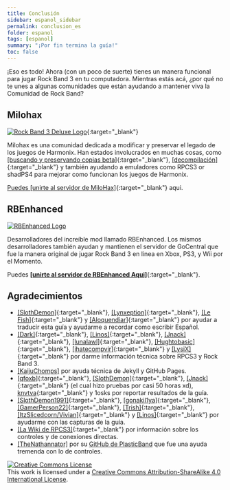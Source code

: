 ```yaml
---
title: Conclusión
sidebar: espanol_sidebar
permalink: conclusion_es
folder: espanol
tags: [espanol]
summary: "¡Por fin termina la guía!"
toc: false
---
```


¡Eso es todo! Ahora (con un poco de suerte) tienes un manera funcional para jugar Rock Band 3 en tu computadora. Mientras estás acá, ¿por qué no te unes a algunas comunidades que están ayudando a mantener viva la Comunidad de Rock Band?

## Milohax

[![Rock Band 3 Deluxe Logo](https://raw.githubusercontent.com/HMXMilohax/MiloHax-Site/main/docs/images/milohax.png)](https://milohax.org/ "Milohax"){:target="_blank"}

Milohax es una comunidad dedicada a modificar y preservar el legado de los juegos de Harmonix. Han estados involucrados en muchas cosas, como [[buscando y preservando copias beta]](https://hiddenpalace.org/Rock_Band_3_(Jan_19,_2010)){:target="_blank"}, [[decompilación]](https://decomp.milohax.org/#/about){:target="_blank"} y también ayudando a emuladores como RPCS3 or shadPS4 para mejorar como funcionan los juegos de Harmonix. 

[Puedes \[unirte al servidor de MiloHax\]](https://discord.gg/milohax){:target="_blank"} aqui.

## RBEnhanced

[![RBEnhanced Logo](https://rb3pc.milohax.org/images/xtra/rbe.png)](https://rb3e.rbenhanced.rocks/ "RBEnhanced")

Desarrolladores del increíble mod llamado RBEnhanced. Los mismos desarrolladores también ayudan y mantienen el servidor de GoCentral que fue la manera original de jugar Rock Band 3 en linea en Xbox, PS3, y Wii por el Momento.

Puedes [**\[unirte al servidor de RBEnhanced Aqui\]**](https://discord.gg/6rRUWXPYwb){:target="_blank"}.

## Agradecimientos

* [[SlothDemon]](https://www.youtube.com/@SlothDemon1991){:target="_blank"}, [[Lynxeption]](https://www.twitch.tv/lynxeption){:target="_blank"}, [[Le Fish]](https://ko-fi.com/lefishe){:target="_blank"} y [[Aloquendiar]](https://www.twitch.tv/aloquendiar){:target="_blank"} por ayudar a traducir esta guía y ayudarme a recordar como escribir Español.
*  [[Dark]](https://dark.ski/){:target="_blank"}, [[Linos]](https://www.youtube.com/@LinosMelendi){:target="_blank"}, [[Jnack]](https://www.youtube.com/@jnackmclain){:target="_blank"}, [[lunalawl]](https://github.com/lunalawl){:target="_blank"}, [[Hughtobasic]](https://www.youtube.com/@thisisRK){:target="_blank"}, [[ihatecompvir]](https://www.youtube.com/@ihatecompvir1591){:target="_blank"} y [[LysiX]](https://www.youtube.com/@LysiX){:target="_blank"} por darme información técnica sobre RPCS3 y Rock Band 3.
* [[KaijuChomps]](https://github.com/KaijuChomps) por ayuda técnica de Jekyll y GitHub Pages.
* [[qfoxb]](https://github.com/qfoxb){:target="_blank"}, [[SlothDemon]](https://www.youtube.com/@SlothDemon1991){:target="_blank"}, [[Jnack]](https://www.youtube.com/@jnackmclain){:target="_blank"} (el cual hizo pruebas por casi 50 horas xd), [knvtva](https://github.com/knvtva){:target="_blank"} y 1osks por reportar resultados de la guía.
* [[SlothDemon1991]](https://www.youtube.com/@SlothDemon1991){:target="_blank"}, [[gonakil1ya]](https://linktr.ee/Gonakil1ya){:target="_blank"}, [[GamerPerson22]](https://www.youtube.com/channel/UCC5SlXPlnlGwBG7w6mvfx8g){:target="_blank"}, [[Trish]](https://www.youtube.com/channel/UCle3t7q9UeU0npc3FklcjCg){:target="_blank"}, [[ItzSlicedcorn/Vivian]](https://www.twitch.tv/itzslicedcorn){:target="_blank"} y [[Linos]](https://www.youtube.com/@LinosMelendi){:target="_blank"} por ayudarme con las capturas de la guía.
* [[La Wiki de RPCS3]](https://wiki.rpcs3.net/index.php?title=Main_Page){:target="_blank"} por información sobre los controles y de conexiones directas.
* [[TheNathannator]](https://github.com/TheNathannator) por su [GitHub de PlasticBand](https://github.com/TheNathannator/PlasticBand) que fue una ayuda tremenda con lo de controles.


[![Creative Commons License](https://i.creativecommons.org/l/by-sa/4.0/88x31.png)](https://creativecommons.org/licenses/by-sa/4.0/deed.es)  
This work is licensed under a [Creative Commons Attribution-ShareAlike 4.0 International License](https://creativecommons.org/licenses/by-sa/4.0/deed.es).
